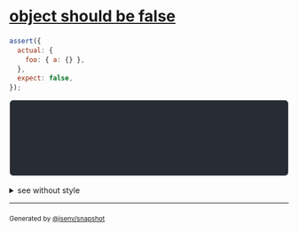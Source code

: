 # [object should be false](../../object.test.js#L55)

```js
assert({
  actual: {
    foo: { a: {} },
  },
  expect: false,
});
```

![img](throw.svg)

<details>
  <summary>see without style</summary>

```console
AssertionError: actual and expect are different

actual: {
  foo: {
    a: {},
  },
}
expect: false
```

</details>


---

<sub>
  Generated by <a href="https://github.com/jsenv/core/tree/main/packages/independent/snapshot">@jsenv/snapshot</a>
</sub>
